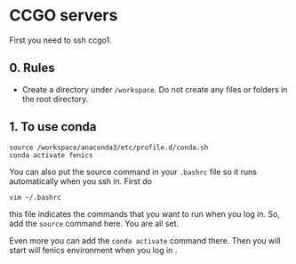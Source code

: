 # CCGO servers

First you need to ssh ccgo1.

## 0. Rules
* Create a directory under `/workspace`. Do not create any files or folders in the root directory.

## 1. To use conda
```
source /workspace/anaconda3/etc/profile.d/conda.sh
conda activate fenics
```

You can also put the source command in your `.bashrc` file so it runs automatically when you ssh in. First do
```
vim ~/.bashrc
```
this file indicates the commands that you want to run when you log in. So, add the `source` command here. You are all set. 

Even more you can add the `conda activate` command there. Then you will start will fenics environment when you log in .

